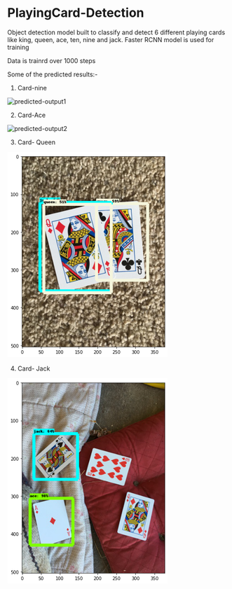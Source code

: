 # PlayingCard-Detection
Object detection model built to classify and detect 6 different playing cards like king, queen, ace, ten, nine and jack. Faster RCNN model is used for training 

Data is trainrd over 1000 steps

Some of the predicted results:- 

1. Card-nine

![predicted-output1](https://user-images.githubusercontent.com/98344033/195516634-478f5395-ddd6-4b7c-9b1f-e7b553a73b66.png)

2. Card-Ace

![predicted-output2](https://user-images.githubusercontent.com/98344033/195517001-51c34a68-b8c6-404c-b5ad-284928939417.png)

3. Card- Queen

![](predicted-output4.png)

4. Card- Jack

![](predicted-output5.png)